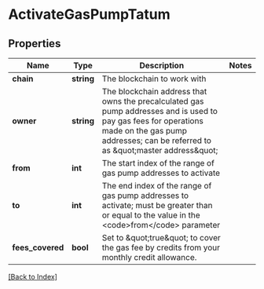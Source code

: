 # ActivateGasPumpTatum

## Properties

Name | Type | Description | Notes
------------ | ------------- | ------------- | -------------
**chain** | **string** | The blockchain to work with |
**owner** | **string** | The blockchain address that owns the precalculated gas pump addresses and is used to pay gas fees for operations made on the gas pump addresses; can be referred to as \&quot;master address\&quot; |
**from** | **int** | The start index of the range of gas pump addresses to activate |
**to** | **int** | The end index of the range of gas pump addresses to activate; must be greater than or equal to the value in the &lt;code&gt;from&lt;/code&gt; parameter |
**fees_covered** | **bool** | Set to \&quot;true\&quot; to cover the gas fee by credits from your monthly credit allowance. |

[[Back to Index]](../index.md)
